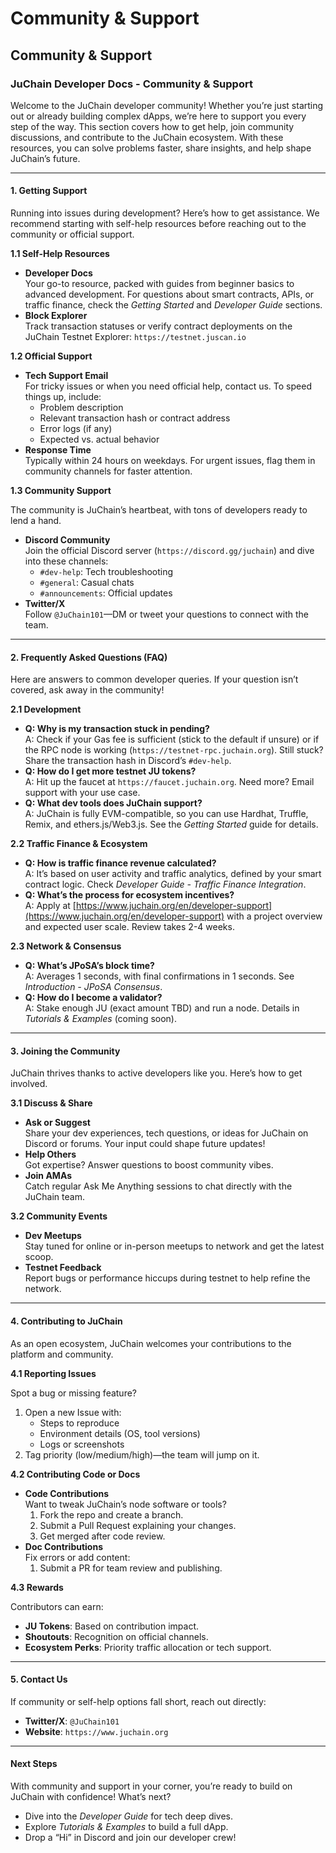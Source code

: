 # Community & Support

## Community & Support

### JuChain Developer Docs - Community & Support

Welcome to the JuChain developer community! Whether you’re just starting out or already building complex dApps, we’re here to support you every step of the way. This section covers how to get help, join community discussions, and contribute to the JuChain ecosystem. With these resources, you can solve problems faster, share insights, and help shape JuChain’s future.

***

#### 1. Getting Support

Running into issues during development? Here’s how to get assistance. We recommend starting with self-help resources before reaching out to the community or official support.

**1.1 Self-Help Resources**

* **Developer Docs**\
  Your go-to resource, packed with guides from beginner basics to advanced development. For questions about smart contracts, APIs, or traffic finance, check the _Getting Started_ and _Developer Guide_ sections.
* **Block Explorer**\
  Track transaction statuses or verify contract deployments on the JuChain Testnet Explorer: `https://testnet.juscan.io`

**1.2 Official Support**

* **Tech Support Email**\
  For tricky issues or when you need official help, contact us. To speed things up, include:
  * Problem description
  * Relevant transaction hash or contract address
  * Error logs (if any)
  * Expected vs. actual behavior
* **Response Time**\
  Typically within 24 hours on weekdays. For urgent issues, flag them in community channels for faster attention.

**1.3 Community Support**

The community is JuChain’s heartbeat, with tons of developers ready to lend a hand.

* **Discord Community**\
  Join the official Discord server (`https://discord.gg/juchain`) and dive into these channels:
  * `#dev-help`: Tech troubleshooting
  * `#general`: Casual chats
  * `#announcements`: Official updates
* **Twitter/X**\
  Follow `@JuChain101`—DM or tweet your questions to connect with the team.

***

#### 2. Frequently Asked Questions (FAQ)

Here are answers to common developer queries. If your question isn’t covered, ask away in the community!

**2.1 Development**

* **Q: Why is my transaction stuck in pending?**\
  A: Check if your Gas fee is sufficient (stick to the default if unsure) or if the RPC node is working (`https://testnet-rpc.juchain.org`). Still stuck? Share the transaction hash in Discord’s `#dev-help`.
* **Q: How do I get more testnet JU tokens?**\
  A: Hit up the faucet at `https://faucet.juchain.org`. Need more? Email support with your use case.
* **Q: What dev tools does JuChain support?**\
  A: JuChain is fully EVM-compatible, so you can use Hardhat, Truffle, Remix, and ethers.js/Web3.js. See the _Getting Started_ guide for details.

**2.2 Traffic Finance & Ecosystem**

* **Q: How is traffic finance revenue calculated?**\
  A: It’s based on user activity and traffic analytics, defined by your smart contract logic. Check _Developer Guide - Traffic Finance Integration_.
* **Q: What’s the process for ecosystem incentives?**\
  A: Apply at [https://www.juchain.org/en/developer-support](https://www.juchain.org/en/developer-support) with a project overview and expected user scale. Review takes 2-4 weeks.

**2.3 Network & Consensus**

* **Q: What’s JPoSA’s block time?**\
  A: Averages 1 seconds, with final confirmations in 1 seconds. See _Introduction - JPoSA Consensus_.
* **Q: How do I become a validator?**\
  A: Stake enough JU (exact amount TBD) and run a node. Details in _Tutorials & Examples_ (coming soon).

***

#### 3. Joining the Community

JuChain thrives thanks to active developers like you. Here’s how to get involved.

**3.1 Discuss & Share**

* **Ask or Suggest**\
  Share your dev experiences, tech questions, or ideas for JuChain on Discord or forums. Your input could shape future updates!
* **Help Others**\
  Got expertise? Answer questions to boost community vibes.
* **Join AMAs**\
  Catch regular Ask Me Anything sessions to chat directly with the JuChain team.

**3.2 Community Events**

* **Dev Meetups**\
  Stay tuned for online or in-person meetups to network and get the latest scoop.
* **Testnet Feedback**\
  Report bugs or performance hiccups during testnet to help refine the network.

***

#### 4. Contributing to JuChain

As an open ecosystem, JuChain welcomes your contributions to the platform and community.

**4.1 Reporting Issues**

Spot a bug or missing feature?

1. Open a new Issue with:
   * Steps to reproduce
   * Environment details (OS, tool versions)
   * Logs or screenshots
2. Tag priority (low/medium/high)—the team will jump on it.

**4.2 Contributing Code or Docs**

* **Code Contributions**\
  Want to tweak JuChain’s node software or tools?
  1. Fork the repo and create a branch.
  2. Submit a Pull Request explaining your changes.
  3. Get merged after code review.
* **Doc Contributions**\
  Fix errors or add content:
  1. Submit a PR for team review and publishing.

**4.3 Rewards**

Contributors can earn:

* **JU Tokens**: Based on contribution impact.
* **Shoutouts**: Recognition on official channels.
* **Ecosystem Perks**: Priority traffic allocation or tech support.

***

#### 5. Contact Us

If community or self-help options fall short, reach out directly:

* **Twitter/X**: `@JuChain101`
* **Website**: `https://www.juchain.org`

***

#### Next Steps

With community and support in your corner, you’re ready to build on JuChain with confidence! What’s next?

* Dive into the _Developer Guide_ for tech deep dives.
* Explore _Tutorials & Examples_ to build a full dApp.
* Drop a “Hi” in Discord and join our developer crew!
